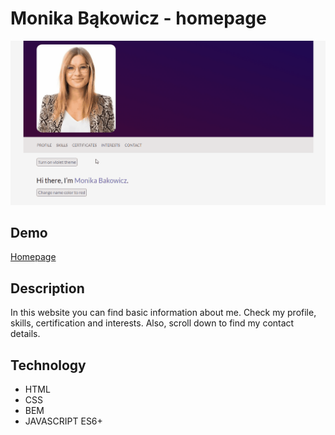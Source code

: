 # Monika Bąkowicz - homepage

![animation](https://github.com/monikabakowicz/homepage/blob/main/images/Animation.gif?raw=true)

## Demo
[Homepage](https://monikabakowicz.github.io/homepage/)

## Description
In this website you can find basic information about me. Check my profile, skills, certification and interests. Also, scroll down to find my contact details.

## Technology
- HTML
- CSS
- BEM
- JAVASCRIPT ES6+